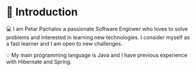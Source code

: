 # 📖 Introduction
:computer: I am Petar Pachalov a passionate Software Engineer who loves to solve problems and interested in learning new technologies. I consider myself as a fast learner and I am open to new challenges.

:bulb: My main programming language is Java and I have previous experience with Hibernate and Spring.
